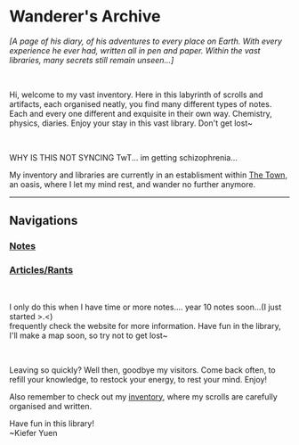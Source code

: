 
<head>
  <title>Wanderer's Archive</title>
  <link href="assets/css/main.css" rel="stylesheet" type="text/css">
  <meta name="viewport" content="width=device-width, initial-scale=1">
  <link href='https://fonts.googleapis.com/css?family=Quicksand' rel='stylesheet'>
  <script src="https://kit.fontawesome.com/a9576c305f.js" crossorigin="anonymous"></script>
    <script src="https://apps.elfsight.com/p/platform.js" defer></script>
</head>

<title>Wanderer's Archive</title>
<h1>Wanderer's Archive</h1>

  <p><i>[A page of his diary, of his adventures to every place on Earth. With every experience he ever had, written all in pen and paper. Within the vast libraries, many secrets still remain unseen...]</i></p>
  <br>
  <p class="intro">Hi, welcome to my vast inventory. Here in this labyrinth of scrolls and artifacts, each organised neatly, you find many different types of notes. Each and every one different and exquisite in their own way. Chemistry, physics, diaries. Enjoy your stay in this vast library. Don't get lost~</p>
  <br>
  <p>WHY IS THIS NOT SYNCING TwT... im getting schizophrenia...</p>
  
  <p>My inventory and libraries are currently in an establisment within <a href="/wanderer-archive/the-town.html">The Town</a>, an oasis, where I let my mind rest, and wander no further anymore.</p>
  <hr class="divider_one">
  <h2 class="subtitles">Navigations</h2>
  <h3 class="intro"><b><a href="notes.html">Notes</a></b></h3>
  <h3 class="intro"><b><a href="rants.html">Articles/Rants</a></b></h3>
  <br>
  <p>I only do this when I have time or more notes.... year 10 notes soon...(I just started >.<) <br>
  frequently check the website for more information. Have fun in the library, I'll make a map soon, so try not to get lost~</p>
  <br>
  <p>Leaving so quickly? Well then, goodbye my visitors. Come back often, to refill your knowledge, to restock your energy, to rest your mind. Enjoy!</p>
  <p>Also remember to check out my <a href="https://wanderer-inventory.notion.site/Wanderer-s-Archive-551bf6d3382148678191175b1123296f">inventory</a>, where my scrolls are carefully organised and written.</p>
  
  <p>Have fun in this library! <br> ~Kiefer Yuen</p>


